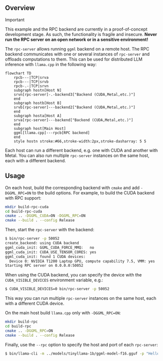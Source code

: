 ## Overview

> [!IMPORTANT]
> This example and the RPC backend are currently in a proof-of-concept development stage. As such, the functionality is fragile and
> insecure. **Never run the RPC server on an open network or in a sensitive environment!**

The `rpc-server` allows  running `ggml` backend on a remote host.
The RPC backend communicates with one or several instances of `rpc-server` and offloads computations to them.
This can be used for distributed LLM inference with `llama.cpp` in the following way:

```mermaid
flowchart TD
    rpcb---|TCP|srva
    rpcb---|TCP|srvb
    rpcb-.-|TCP|srvn
    subgraph hostn[Host N]
    srvn[rpc-server]-.-backend3["Backend (CUDA,Metal,etc.)"]
    end
    subgraph hostb[Host B]
    srvb[rpc-server]---backend2["Backend (CUDA,Metal,etc.)"]
    end
    subgraph hosta[Host A]
    srva[rpc-server]---backend["Backend (CUDA,Metal,etc.)"]
    end
    subgraph host[Main Host]
    ggml[llama.cpp]---rpcb[RPC backend]
    end
    style hostn stroke:#66,stroke-width:2px,stroke-dasharray: 5 5
```

Each host can run a different backend, e.g. one with CUDA and another with Metal.
You can also run multiple `rpc-server` instances on the same host, each with a different backend.

## Usage

On each host, build the corresponding backend with `cmake` and add `-DGGML_RPC=ON` to the build options.
For example, to build the CUDA backend with RPC support:

```bash
mkdir build-rpc-cuda
cd build-rpc-cuda
cmake .. -DGGML_CUDA=ON -DGGML_RPC=ON
cmake --build . --config Release
```

Then, start the `rpc-server` with the backend:

```bash
$ bin/rpc-server -p 50052
create_backend: using CUDA backend
ggml_cuda_init: GGML_CUDA_FORCE_MMQ:   no
ggml_cuda_init: CUDA_USE_TENSOR_CORES: yes
ggml_cuda_init: found 1 CUDA devices:
  Device 0: NVIDIA T1200 Laptop GPU, compute capability 7.5, VMM: yes
Starting RPC server on 0.0.0.0:50052
```

When using the CUDA backend, you can specify the device with the `CUDA_VISIBLE_DEVICES` environment variable, e.g.:
```bash
$ CUDA_VISIBLE_DEVICES=0 bin/rpc-server -p 50052
```
This way you can run multiple `rpc-server` instances on the same host, each with a different CUDA device.


On the main host build `llama.cpp` only with `-DGGML_RPC=ON`:

```bash
mkdir build-rpc
cd build-rpc
cmake .. -DGGML_RPC=ON
cmake --build . --config Release
```

Finally, use the `--rpc` option to specify the host and port of each `rpc-server`:

```bash
$ bin/llama-cli -m ../models/tinyllama-1b/ggml-model-f16.gguf -p "Hello, my name is" --repeat-penalty 1.0 -n 64 --rpc 192.168.88.10:50052,192.168.88.11:50052 -ngl 99
```
